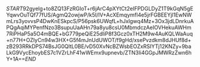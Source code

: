 $START$92gyelg+to8ZQ13FzRGIoT+r6jArC4pXYtCt2eIFPDGLDyZ1T9kGqN5gEYqwvOuTQf77fUS/AgmQ2owjwP/k5I/lV+AcXEmqymfl4e5jrFGBEEYjl1EwNWmLrs3yovvsP4DwKnESkpcS/P56psk6UWqfL+hJxlgwq4Mz+3Ox3jdLDnrkuAPQgAqiMYPenfNzo3BsupuUaAHn79a8yu8csU0MbmdczAeIOVHekuAWHm7RiPHaP5a5O4mBQE+bG779peQiE25dliP8f3Gcz0xTH2M9w4AuKQLWaAuq+n77H+OZlyCn94w3HX+G5f4mJnUdUWOT/f9gHd/xsePvzdkm8dJHUf8d+zB293RRkDPS74BsJG0QltL0BE/vD50XvNcBZWsbEOZxRSIYTj12KNZy+9baLkG9VycEhoybES7c1VZrLhF41wWEmx9upnevb/ZTN3Ii4GGpJMWRzZwn6hY+1A==$END$